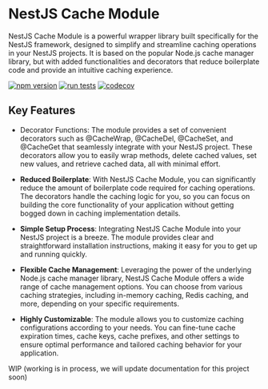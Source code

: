 # NestJS Cache Module
NestJS Cache Module is a powerful wrapper library built specifically for the NestJS framework, designed to simplify and streamline caching operations in your NestJS projects. It is based on the popular Node.js cache manager library, but with added functionalities and decorators that reduce boilerplate code and provide an intuitive caching experience.

[![npm version](https://img.shields.io/npm/v/@anhdiepmmk/nestjs-cache-module.svg)](https://www.npmjs.com/package/@anhdiepmmk/nestjs-cache-module)
[![run tests](https://github.com/anhdiepmmk/nestjs-cache-module/workflows/Run%20tests/badge.svg)](https://github.com/anhdiepmmk/nestjs-cache-modle/actions)
[![codecov](https://codecov.io/gh/anhdiepmmk/nestjs-cache-module/branch/master/graph/badge.svg)](https://codecov.io/gh/anhdiepmmk/nestjs-cache-module)

## Key Features
- Decorator Functions: The module provides a set of convenient decorators such as @CacheWrap, @CacheDel, @CacheSet, and @CacheGet that seamlessly integrate with your NestJS project. These decorators allow you to easily wrap methods, delete cached values, set new values, and retrieve cached data, all with minimal effort.

- **Reduced Boilerplate**: With NestJS Cache Module, you can significantly reduce the amount of boilerplate code required for caching operations. The decorators handle the caching logic for you, so you can focus on building the core functionality of your application without getting bogged down in caching implementation details.

- **Simple Setup Process**: Integrating NestJS Cache Module into your NestJS project is a breeze. The module provides clear and straightforward installation instructions, making it easy for you to get up and running quickly.

- **Flexible Cache Management**: Leveraging the power of the underlying Node.js cache manager library, NestJS Cache Module offers a wide range of cache management options. You can choose from various caching strategies, including in-memory caching, Redis caching, and more, depending on your specific requirements.

- **Highly Customizable**: The module allows you to customize caching configurations according to your needs. You can fine-tune cache expiration times, cache keys, cache prefixes, and other settings to ensure optimal performance and tailored caching behavior for your application.


WIP (working is in process, we will update documentation for this project soon)
